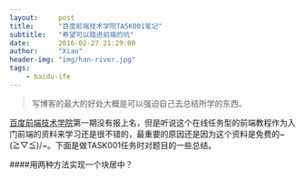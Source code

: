 ```yaml
---
layout:     post
title:      "百度前端技术学院TASK001笔记"
subtitle:   "希望可以踏进前端的坑"
date:       2016-02-27 21:29:00
author:     "Xiao"
header-img: "img/han-river.jpg"
tags:
    - baidu-ife
---
```



>写博客的最大的好处大概是可以强迫自己去总结所学的东西。

[百度前端技术学院](https://github.com/baidu-ife/ife)第一期没有报上名，但是听说这个在线任务型的前端教程作为入门前端的资料来学习还是很不错的，最重要的原因还是因为这个资料是免费的~\(≧▽≦)/~。下面是做TASK001任务时对题目的一些总结。

####用两种方法实现一个块居中？



